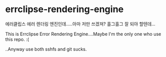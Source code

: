 errclipse-rendering-engine
==========================

에러클립스 에러 렌더링 엔진인데.....아마 저만 쓰겠져? 흘그흘그 잘 되야 할텐데...

This is Errclipse Error Rendering Engine....Maybe I'm the only one who use this repo. :( 

..Anyway use both sshfs and git sucks.
